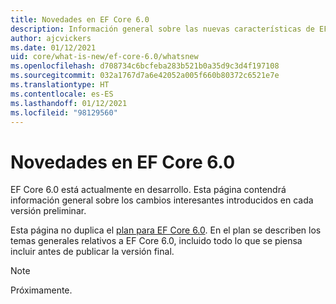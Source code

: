 ```yaml
---
title: Novedades en EF Core 6.0
description: Información general sobre las nuevas características de EF Core 6.0
author: ajcvickers
ms.date: 01/12/2021
uid: core/what-is-new/ef-core-6.0/whatsnew
ms.openlocfilehash: d708734c6bcfeba283b521b0a35d9c3d4f197108
ms.sourcegitcommit: 032a1767d7a6e42052a005f660b80372c6521e7e
ms.translationtype: HT
ms.contentlocale: es-ES
ms.lasthandoff: 01/12/2021
ms.locfileid: "98129560"
---
```

# <a name="whats-new-in-ef-core-60"></a>Novedades en EF Core 6.0

EF Core 6.0 está actualmente en desarrollo. Esta página contendrá información general sobre los cambios interesantes introducidos en cada versión preliminar.

Esta página no duplica el [plan para EF Core 6.0](xref:core/what-is-new/ef-core-6.0/plan). En el plan se describen los temas generales relativos a EF Core 6.0, incluido todo lo que se piensa incluir antes de publicar la versión final.

> [!NOTE]
> Próximamente.
